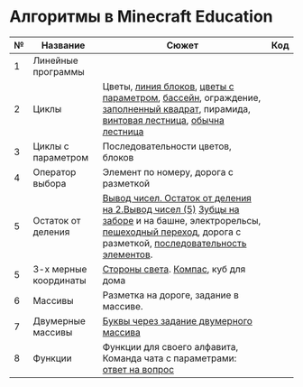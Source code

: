 # Алгоритмы в Minecraft Education


|№|Название|Сюжет|Код|
|---|---|---|---|
|1|Линейные программы|||
|2|Циклы|Цветы, <a href = "https://makecode.com/_a4R4A9KRwKXV">линия блоков</a>,  <a href = "https://makecode.com/_1c74uM9q7AWX">цветы с параметром</a>,  <a href ="https://makecode.com/_ApJJvFVgqfg7">бассейн</a>, ограждение, <a href = "https://makecode.com/_AiV3riaR6Hp5">заполненный квадрат</a>, пирамида, <a href = "https://makecode.com/_9Ev2ghFKXKkD">винтовая лестница</a>, <a href = "">обычна лестница</a>||
|3|Циклы с параметром|Последовательности цветов, блоков||
|4|Оператор выбора|Элемент по номеру, дорога с разметкой||
|5|Остаток от деления|<a href = "https://makecode.com/_aWzCJWHXdMhR">Вывод чисел. Остаток от деления на 2.</a><a href = "https://makecode.com/_Ed88g42jKegH">Вывод чисел (5)</a> <a href = "https://makecode.com/_Kt7U8sdPAb0T">Зубцы на заборе</a> и на башне, электрорельсы, <a href = "https://makecode.com/_abYeTLa2RTMH">пешеходный переход</a>, дорога с разметкой, <a href = "https://makecode.com/_6m2giAHrk7ET">последовательность элементов</a>.||
|5|3-х мерные координаты|<a href = "https://makecode.com/_9T6PspFW91m2">Стороны света</a>. <a href = "https://makecode.com/_EicCsFdeVT56">Компас</a>, куб для дома||
|6|Массивы|Разметка на дороге, задание в массиве.||
|7|Двумерные массивы|<a href = "https://makecode.com/_CmdX6PEeeHDv">Буквы через задание двумерного массива</a>||
|8|Функции|Функции для своего алфавита, Команда чата с параметрами: <a href = "https://makecode.com/_Ci3eP8ePr0dC">ответ на вопрос</a>||

